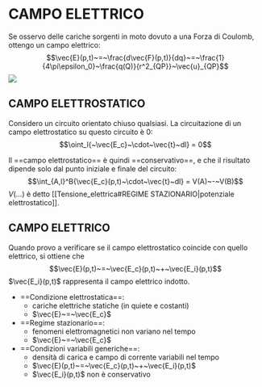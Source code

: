 # CAMPO ELETTRICO
Se osservo delle cariche sorgenti in moto dovuto a una Forza di Coulomb, ottengo un campo elettrico:
$$\vec{E}(p,t)~=~\frac{d\vec{F}(p,t)}{dq}~=~\frac{1}{4\pi\epsilon_0}~\frac{q(Q)}{r^2_{QP}}~\vec{u}_{QP}$$
![](Legge_di_Coulomb)

## CAMPO ELETTROSTATICO
Considero un circuito orientato chiuso qualsiasi.
La circuitazione di un campo elettrostatico su questo circuito è 0:
$$\oint_l{~\vec{E_c}~\cdot~\vec{t}~dl} = 0$$

Il ==campo elettrostatico== è quindi ==conservativo==, e che il risultato dipende solo dal punto iniziale e finale del circuito:
$$\int_{A,l}^B{\vec{E_c}(p,t)~\cdot~\vec{t}~dl} = V(A)~-~V(B)$$
$V(...)$ è detto [[Tensione_elettrica#REGIME STAZIONARIO|potenziale elettrostatico]].

## CAMPO ELETTRICO
Quando provo a verificare se il campo elettrostatico coincide con quello elettrico, si ottiene che
$$\vec{E}(p,t)~=~\vec{E_c}(p,t)~+~\vec{E_i}(p,t)$$
$\vec{E_i}(p,t)$ rappresenta il campo elettrico indotto.

- ==Condizione elettrostatica==:
	- cariche elettriche statiche (in quiete e costanti)
	- $\vec{E}~=~\vec{E_c}$
- ==Regime stazionario==:
	- fenomeni elettromagnetici non variano nel tempo
	- $\vec{E}~=~\vec{E_c}$
- ==Condizioni variabili generiche==:
	- densità di carica e campo di corrente variabili nel tempo
	- $\vec{E}(p,t)~=~\vec{E_c}(p,t)~+~\vec{E_i}(p,t)$
	- $\vec{E_i}(p,t)$ non è conservativo